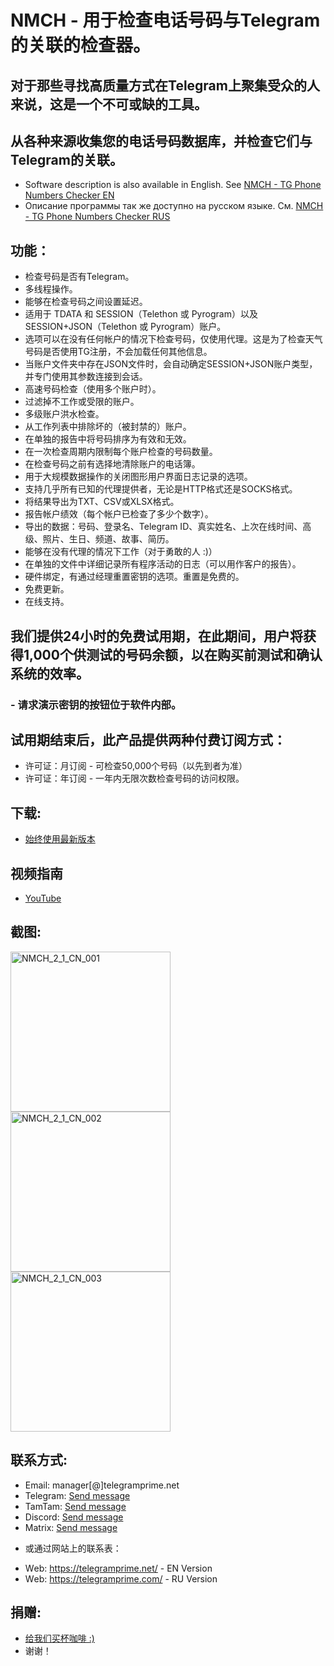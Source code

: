 # NMCH - 用于检查电话号码与Telegram的关联的检查器。
## 对于那些寻找高质量方式在Telegram上聚集受众的人来说，这是一个不可或缺的工具。
## 从各种来源收集您的电话号码数据库，并检查它们与Telegram的关联。
 
 * Software description is also available in English. See [NMCH - TG Phone Numbers Checker EN](https://github.com/telegram-prime/telegram-numbers-checker)
 * Описание программы так же доступно на русском языке. См. [NMCH - TG Phone Numbers Checker RUS](https://github.com/telegram-prime/telegram-numbers-checker-RU)

## 功能：
 - 检查号码是否有Telegram。
 - 多线程操作。
 - 能够在检查号码之间设置延迟。
 - 适用于 TDATA 和 SESSION（Telethon 或 Pyrogram）以及 SESSION+JSON（Telethon 或 Pyrogram）账户。
 - 选项可以在没有任何帐户的情况下检查号码，仅使用代理。这是为了检查天气号码是否使用TG注册，不会加载任何其他信息。
 - 当账户文件夹中存在JSON文件时，会自动确定SESSION+JSON账户类型，并专门使用其参数连接到会话。
 - 高速号码检查（使用多个账户时）。
 - 过滤掉不工作或受限的账户。
 - 多级账户洪水检查。
 - 从工作列表中排除坏的（被封禁的）账户。
 - 在单独的报告中将号码排序为有效和无效。
 - 在一次检查周期内限制每个账户检查的号码数量。
 - 在检查号码之前有选择地清除账户的电话簿。
 - 用于大规模数据操作的关闭图形用户界面日志记录的选项。
 - 支持几乎所有已知的代理提供者，无论是HTTP格式还是SOCKS格式。
 - 将结果导出为TXT、CSV或XLSX格式。
 - 报告帐户绩效（每个帐户已检查了多少个数字）。
 - 导出的数据：号码、登录名、Telegram ID、真实姓名、上次在线时间、高级、照片、生日、频道、故事、简历。
 - 能够在没有代理的情况下工作（对于勇敢的人 :)）
 - 在单独的文件中详细记录所有程序活动的日志（可以用作客户的报告）。
 - 硬件绑定，有通过经理重置密钥的选项。重置是免费的。
 - 免费更新。
 - 在线支持。


## 我们提供24小时的免费试用期，在此期间，用户将获得1,000个供测试的号码余额，以在购买前测试和确认系统的效率。
### - 请求演示密钥的按钮位于软件内部。

## 试用期结束后，此产品提供两种付费订阅方式：
 - 许可证：月订阅 - 可检查50,000个号码（以先到者为准）
 - 许可证：年订阅 - 一年内无限次数检查号码的访问权限。


## 下载:
 - [始终使用最新版本](https://github.com/telegram-prime/telegram-numbers-checker-CN/releases/latest)


## 视频指南
 - [YouTube](https://youtu.be/3Zr69rco5Z0)


## 截图:
<img width="256" alt="NMCH_2_1_CN_001" src="https://github.com/user-attachments/assets/d952a97d-3ef8-480b-9038-41de25608ac5" />
<img width="256" alt="NMCH_2_1_CN_002" src="https://github.com/user-attachments/assets/1f106363-b555-4516-9587-62f97c17eb9f" />
<img width="256" alt="NMCH_2_1_CN_003" src="https://github.com/user-attachments/assets/54f9a294-db64-4cfc-a59e-1bba03880e2d" />


##  联系方式:
- Email:    manager[@]telegramprime.net
- Telegram: [Send message](https://telegramprime.net/telegram-contact)
- TamTam:   [Send message](https://telegramprime.net/tamtam-contact)
- Discord:  [Send message](https://telegramprime.net/discord-contact)
- Matrix:  [Send message](https://telegramprime.net/element-contact)

* 或通过网站上的联系表：
- Wеb: https://telegramprime.net/ - EN Version
- Wеb: https://telegramprime.com/ - RU Version


## 捐赠:
* [给我们买杯咖啡 :)](https://nowpayments.io/donation/telegramprime)
* 谢谢！


